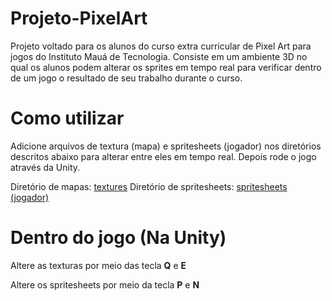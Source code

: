 # Projeto-PixelArt

Projeto voltado para os alunos do curso extra curricular de Pixel Art para jogos do Instituto Mauá de Tecnologia. Consiste em um ambiente 3D no qual os alunos podem alterar os sprites em tempo real para verificar dentro de um jogo o resultado de seu trabalho durante o curso.

# Como utilizar

Adicione arquivos de textura (mapa) e spritesheets (jogador) nos diretórios descritos abaixo para alterar entre eles em tempo real. Depois rode o jogo através da Unity.

Diretório de mapas: [textures](./Projeto-PixelArt/Projeto-PixelArt/Assets/Textures/)
Diretório de spritesheets: [spritesheets (jogador)](./Projeto-PixelArt/Projeto-PixelArt/Assets/Spritesheets/)

# Dentro do jogo (Na Unity)

Altere as texturas por meio das tecla **Q** e **E**

Altere os spritesheets por meio da tecla **P** e **N**
